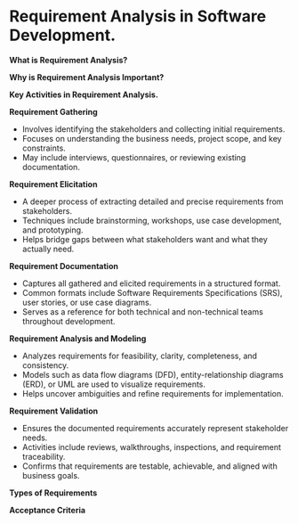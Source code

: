 # Requirement Analysis in Software Development.
**What is Requirement Analysis?**

**Why is Requirement Analysis Important?**

**Key Activities in Requirement Analysis.**

**Requirement Gathering**
  - Involves identifying the stakeholders and collecting initial requirements.
  - Focuses on understanding the business needs, project scope, and key constraints.
  - May include interviews, questionnaires, or reviewing existing documentation.

**Requirement Elicitation**
  - A deeper process of extracting detailed and precise requirements from stakeholders.
  - Techniques include brainstorming, workshops, use case development, and prototyping.
  - Helps bridge gaps between what stakeholders want and what they actually need.

**Requirement Documentation**
  - Captures all gathered and elicited requirements in a structured format.
  - Common formats include Software Requirements Specifications (SRS), user stories, or use case diagrams.
  - Serves as a reference for both technical and non-technical teams throughout development.

**Requirement Analysis and Modeling**
  - Analyzes requirements for feasibility, clarity, completeness, and consistency.
  - Models such as data flow diagrams (DFD), entity-relationship diagrams (ERD), or UML are used to visualize requirements.
  - Helps uncover ambiguities and refine requirements for implementation.

**Requirement Validation**
  - Ensures the documented requirements accurately represent stakeholder needs.
  - Activities include reviews, walkthroughs, inspections, and requirement traceability.
  - Confirms that requirements are testable, achievable, and aligned with business goals.

**Types of Requirements**

**Acceptance Criteria**
